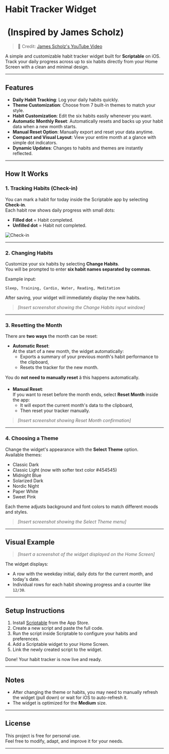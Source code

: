 # Habit Tracker Widget
#  (Inspired by James Scholz)

[](https://github.com/jigwawwf/scriptable-habit-tracker#-habit-tracker-for-ios-inspired-by-james-scholz)

> 🎥 Credit: [James Scholz's YouTube Video](https://youtu.be/Cu-IMFl37LA?t=138)

A simple and customizable habit tracker widget built for **Scriptable** on iOS.  
Track your daily progress across up to six habits directly from your Home Screen with a clean and minimal design.

---

## Features

- **Daily Habit Tracking**: Log your daily habits quickly.
- **Theme Customization**: Choose from 7 built-in themes to match your style.
- **Habit Customization**: Edit the six habits easily whenever you want.
- **Automatic Monthly Reset**: Automatically resets and backs up your habit data when a new month starts.
- **Manual Reset Option**: Manually export and reset your data anytime.
- **Compact and Visual Layout**: View your entire month at a glance with simple dot indicators.
- **Dynamic Updates**: Changes to habits and themes are instantly reflected.

---

## How It Works

### 1. Tracking Habits (Check-in)

You can mark a habit for today inside the Scriptable app by selecting **Check-in**.  
Each habit row shows daily progress with small dots:
- **Filled dot** = Habit completed.
- **Unfilled dot** = Habit not completed.

![Check-in](images/checkin.jpg)

---

### 2. Changing Habits

Customize your six habits by selecting **Change Habits**.  
You will be prompted to enter **six habit names separated by commas**.

Example input:
```
Sleep, Training, Cardio, Water, Reading, Meditation
```

After saving, your widget will immediately display the new habits.

> *[Insert screenshot showing the Change Habits input window]*

---

### 3. Resetting the Month

There are **two ways** the month can be reset:

- **Automatic Reset**:  
  At the start of a new month, the widget automatically:
  - Exports a summary of your previous month's habit performance to the clipboard,
  - Resets the tracker for the new month.

You do **not need to manually reset** â this happens automatically.

- **Manual Reset**:  
  If you want to reset before the month ends, select **Reset Month** inside the app:
  - It will export the current month's data to the clipboard,
  - Then reset your tracker manually.

> *[Insert screenshot showing Reset Month confirmation]*

---

### 4. Choosing a Theme

Change the widget's appearance with the **Select Theme** option.  
Available themes:

- Classic Dark
- Classic Light (now with softer text color #454545)
- Midnight Blue
- Solarized Dark
- Nordic Night
- Paper White
- Sweet Pink

Each theme adjusts background and font colors to match different moods and styles.

> *[Insert screenshot showing the Select Theme menu]*

---

## Visual Example

> *[Insert a screenshot of the widget displayed on the Home Screen]*

The widget displays:
- A row with the weekday initial, daily dots for the current month, and today's date.
- Individual rows for each habit showing progress and a counter like `12/30`.

---

## Setup Instructions

1. Install [Scriptable](https://apps.apple.com/app/scriptable/id1405459188) from the App Store.
2. Create a new script and paste the full code.
3. Run the script inside Scriptable to configure your habits and preferences.
4. Add a Scriptable widget to your Home Screen.
5. Link the newly created script to the widget.

Done! Your habit tracker is now live and ready.

---

## Notes

- After changing the theme or habits, you may need to manually refresh the widget (pull down) or wait for iOS to auto-refresh it.
- The widget is optimized for the **Medium** size.

---

## License

This project is free for personal use.  
Feel free to modify, adapt, and improve it for your needs.

---
